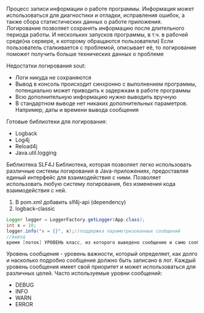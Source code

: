 Процесс записи информации о работе программы. Информация может использоваться для диагностики и отладки, исправления ошибок, а также сбора статистических данных о работе приложения. Логирование позволяет сохранять информацию после длительного периода работы. И нескольких запусков программы, в т.ч. в рабочей среде(на сервере, к которому обращаются пользователи)
Если пользователь сталкивается с проблемой, описывает её, то логирование поможет получить больше технических данных о проблеме

Недостатки логирования sout:
- Логи никуда не сохраняются
- Вывод в консоль происходит синхронно с выполнением программы, потенциально может приводить к задержкам в работе программы
- Всю дополнительную информацию нужно выводить вручную
- В стандартном выводе нет никаких дополнительных параметров. Например, даты и времени вывода сообщения

Готовые библиотеки для логирования:
- Logback
- Log4j
- Reload4j
- Java.util.logging

Библиотека SLF4J
Библиотека, которая позволяет легко использовать различные системы логирования в Java-приложениях, предоставляя единый интерфейс для взаимодействия с ними. Позволяет использовать любую систему логирования, без изменения кода взаимодействия с ней.

1. В pom.xml добавить slf4j-api (dependency)
2. logback-classic

```java
Logger logger = LoggerFactory.getLogger(App.class);
int x = 10;
logger.info("x = {}", x);//поддержка параметризованных сообщений
//вывод
время [поток] УРОВЕНЬ класс, из которого выведено сообщение и само сообщение
```

Уровень сообщения - уровень важности, который определяет, как долго и насколько подробно сообщение должно быть записано в лог.
Каждый уровень сообщения имеет свой приоритет и может использоваться для различных целей.
Часто используемые уровни сообщений:
- DEBUG
- INFO
- WARN
- ERROR